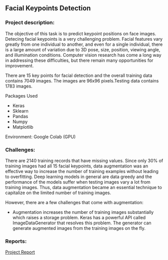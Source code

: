 ## Facial Keypoints Detection

### Project description: 
The objective of this task is to predict keypoint positions on face images. Detecing facial keypoints is a very challenging problem. Facial features vary greatly from one individual to another, and even for a single individual, there is a large amount of variation due to 3D pose, size, position, viewing angle, and illumination conditions. Computer vision research has come a long way in addressing these difficulties, but there remain many opportunities for improvement.

There are 15 key points for facial detection and the overall training data contains 7049 images. The images are 96x96 pixels.Testing data contains 1783 images.

Packages Used 
- Keras
- Sklearn
- Pandas
- Numpy
- Matplotlib

Environment: Google Colab (GPU)

### Challenges:
There are 2140 training records that have missing values. Since only 30% of training images had all 15 facial keypoints, data augmentation was an effective way to increase the number of training examples without leading to overfitting. Deep learning models in general are data greedy and the performance of the models suffer when testing images vary a lot from training images. Thus, data augmentation became an essential technique to capitalize on the limited number of training images.

However, there are a few challenges that come with augmentation:
- Augmentation increases the number of training images substantially which raises a storage problem. Keras has a powerful API called ImageDataGenerator that resolves this problem. The generator can generate augmented images from the training images on the fly.

### Reports:
[Project Report](/pdf/w207_Facial_Keypt_Detection.pdf)


